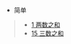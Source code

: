 - 简单
> - [1 两数之和](https://github.com/en-one/leetcode/go/solution/100.md )
> -  [15 三数之和](https://github.com/en-one/leetcode/go/solution/101.md )
